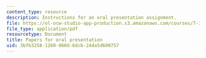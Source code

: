 ```yaml
---
content_type: resource
description: Instructions for an oral presentation assignment.
file: https://ol-ocw-studio-app-production.s3.amazonaws.com/courses/7-343-when-development-goes-awry-how-cancer-co-opts-mechanisms-of-embryogensis-fall-2009/3bfb32581260960d6dcb24da5d600757_MIT7_343F09_assn.pdf
file_type: application/pdf
resourcetype: Document
title: Papers for oral presentation
uid: 3bfb3258-1260-960d-6dcb-24da5d600757
---
```

